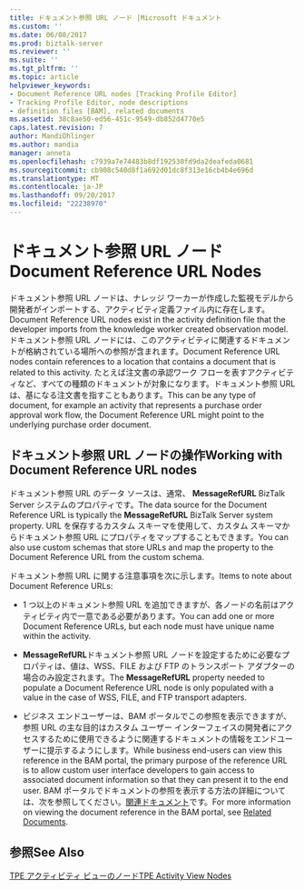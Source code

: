```yaml
---
title: ドキュメント参照 URL ノード |Microsoft ドキュメント
ms.custom: ''
ms.date: 06/08/2017
ms.prod: biztalk-server
ms.reviewer: ''
ms.suite: ''
ms.tgt_pltfrm: ''
ms.topic: article
helpviewer_keywords:
- Document Reference URL nodes [Tracking Profile Editor]
- Tracking Profile Editor, node descriptions
- definition files [BAM], related documents
ms.assetid: 38c8ae50-ed56-451c-9549-db852d4770e5
caps.latest.revision: 7
author: MandiOhlinger
ms.author: mandia
manager: anneta
ms.openlocfilehash: c7939a7e74483b8df192530fd9da2deafeda0681
ms.sourcegitcommit: cb908c540d8f1a692d01dc8f313e16cb4b4e696d
ms.translationtype: MT
ms.contentlocale: ja-JP
ms.lasthandoff: 09/20/2017
ms.locfileid: "22238970"
---
```

# <a name="document-reference-url-nodes"></a><span data-ttu-id="4378b-102">ドキュメント参照 URL ノード</span><span class="sxs-lookup"><span data-stu-id="4378b-102">Document Reference URL Nodes</span></span>
<span data-ttu-id="4378b-103">ドキュメント参照 URL ノードは、ナレッジ ワーカーが作成した監視モデルから開発者がインポートする、アクティビティ定義ファイル内に存在します。</span><span class="sxs-lookup"><span data-stu-id="4378b-103">Document Reference URL nodes exist in the activity definition file that the developer imports from the knowledge worker created observation model.</span></span> <span data-ttu-id="4378b-104">ドキュメント参照 URL ノードには、このアクティビティに関連するドキュメントが格納されている場所への参照が含まれます。</span><span class="sxs-lookup"><span data-stu-id="4378b-104">Document Reference URL nodes contain references to a location that contains a document that is related to this activity.</span></span> <span data-ttu-id="4378b-105">たとえば注文書の承認ワーク フローを表すアクティビティなど、すべての種類のドキュメントが対象になります。ドキュメント参照 URL は、基になる注文書を指すこともあります。</span><span class="sxs-lookup"><span data-stu-id="4378b-105">This can be any type of document, for example an activity that represents a purchase order approval work flow, the Document Reference URL might point to the underlying purchase order document.</span></span>  
  
## <a name="working-with-document-reference-url-nodes"></a><span data-ttu-id="4378b-106">ドキュメント参照 URL ノードの操作</span><span class="sxs-lookup"><span data-stu-id="4378b-106">Working with Document Reference URL nodes</span></span>  
 <span data-ttu-id="4378b-107">ドキュメント参照 URL のデータ ソースは、通常、 **MessageRefURL** BizTalk Server システムのプロパティです。</span><span class="sxs-lookup"><span data-stu-id="4378b-107">The data source for the Document Reference URL is typically the **MessageRefURL** BizTalk Server system property.</span></span> <span data-ttu-id="4378b-108">URL を保存するカスタム スキーマを使用して、カスタム スキーマからドキュメント参照 URL にプロパティをマップすることもできます。</span><span class="sxs-lookup"><span data-stu-id="4378b-108">You can also use custom schemas that store URLs and map the property to the Document Reference URL from the custom schema.</span></span>  
  
 <span data-ttu-id="4378b-109">ドキュメント参照 URL に関する注意事項を次に示します。</span><span class="sxs-lookup"><span data-stu-id="4378b-109">Items to note about Document Reference URLs:</span></span>  
  
-   <span data-ttu-id="4378b-110">1 つ以上のドキュメント参照 URL を追加できますが、各ノードの名前はアクティビティ内で一意である必要があります。</span><span class="sxs-lookup"><span data-stu-id="4378b-110">You can add one or more Document Reference URLs, but each node must have unique name within the activity.</span></span>  
  
-   <span data-ttu-id="4378b-111">**MessageRefURL**ドキュメント参照 URL ノードを設定するために必要なプロパティは、値は、WSS、FILE および FTP のトランスポート アダプターの場合のみ設定されます。</span><span class="sxs-lookup"><span data-stu-id="4378b-111">The **MessageRefURL** property needed to populate a Document Reference URL node is only populated with a value in the case of WSS, FILE, and FTP transport adapters.</span></span>  
  
-   <span data-ttu-id="4378b-112">ビジネス エンドユーザーは、BAM ポータルでこの参照を表示できますが、参照 URL の主な目的はカスタム ユーザー インターフェイスの開発者にアクセスするために使用できるように関連するドキュメントの情報をエンドユーザーに提示するようにします。</span><span class="sxs-lookup"><span data-stu-id="4378b-112">While business end-users can view this reference in the BAM portal, the primary purpose of the reference URL is to allow custom user interface developers to gain access to associated document information so that they can present it to the end user.</span></span>  <span data-ttu-id="4378b-113">BAM ポータルでドキュメントの参照を表示する方法の詳細については、次を参照してください。[関連ドキュメント](../core/related-documents.md)です。</span><span class="sxs-lookup"><span data-stu-id="4378b-113">For more information on viewing the document reference in the BAM portal, see [Related Documents](../core/related-documents.md).</span></span>  
  
## <a name="see-also"></a><span data-ttu-id="4378b-114">参照</span><span class="sxs-lookup"><span data-stu-id="4378b-114">See Also</span></span>  
 [<span data-ttu-id="4378b-115">TPE アクティビティ ビューのノード</span><span class="sxs-lookup"><span data-stu-id="4378b-115">TPE Activity View Nodes</span></span>](../core/tpe-activity-view-nodes.md)